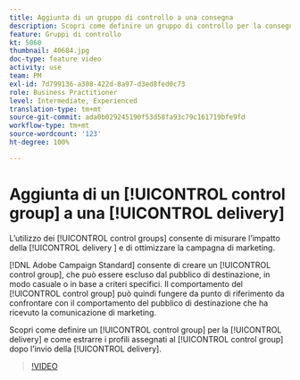 ```yaml
---
title: Aggiunta di un gruppo di controllo a una consegna
description: Scopri come definire un gruppo di controllo per la consegna e come estrarre i profili assegnati al gruppo di controllo dopo l’invio della consegna.
feature: Gruppi di controllo
kt: 5060
thumbnail: 40684.jpg
doc-type: feature video
activity: use
team: PM
exl-id: 7d799136-a308-422d-8a97-d3ed8fed0c73
role: Business Practitioner
level: Intermediate, Experienced
translation-type: tm+mt
source-git-commit: ada0b029245190f53d58fa93c79c161719bfe9fd
workflow-type: tm+mt
source-wordcount: '123'
ht-degree: 100%

---
```


# Aggiunta di un [!UICONTROL control group] a una [!UICONTROL delivery]

L’utilizzo dei [!UICONTROL control groups] consente di misurare l’impatto della [!UICONTROL delivery ] e di ottimizzare la campagna di marketing.

[!DNL Adobe Campaign Standard] consente di creare un [!UICONTROL control group], che può essere escluso dal pubblico di destinazione, in modo casuale o in base a criteri specifici. Il comportamento del [!UICONTROL control group] può quindi fungere da punto di riferimento da confrontare con il comportamento del pubblico di destinazione che ha ricevuto la comunicazione di marketing.

Scopri come definire un [!UICONTROL control group] per la [!UICONTROL delivery] e come estrarre i profili assegnati al [!UICONTROL control group] dopo l’invio della [!UICONTROL delivery].

>[!VIDEO](https://video.tv.adobe.com/v/40684?quality=12)
